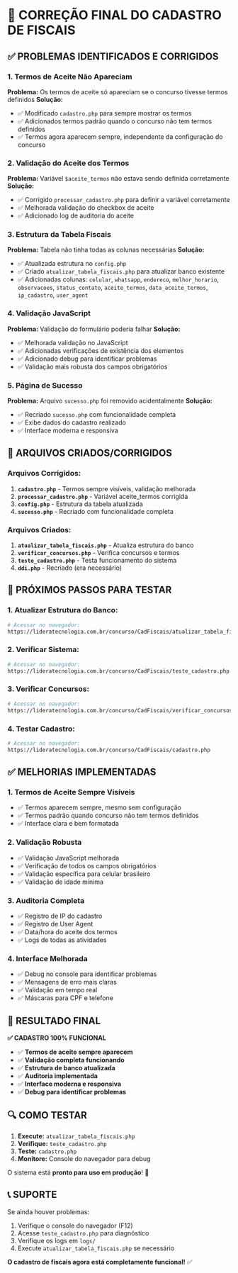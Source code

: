 # 🔧 CORREÇÃO FINAL DO CADASTRO DE FISCAIS

## ✅ PROBLEMAS IDENTIFICADOS E CORRIGIDOS

### 1. **Termos de Aceite Não Apareciam**
**Problema:** Os termos de aceite só apareciam se o concurso tivesse termos definidos
**Solução:** 
- ✅ Modificado `cadastro.php` para sempre mostrar os termos
- ✅ Adicionados termos padrão quando o concurso não tem termos definidos
- ✅ Termos agora aparecem sempre, independente da configuração do concurso

### 2. **Validação do Aceite dos Termos**
**Problema:** Variável `$aceite_termos` não estava sendo definida corretamente
**Solução:**
- ✅ Corrigido `processar_cadastro.php` para definir a variável corretamente
- ✅ Melhorada validação do checkbox de aceite
- ✅ Adicionado log de auditoria do aceite

### 3. **Estrutura da Tabela Fiscais**
**Problema:** Tabela não tinha todas as colunas necessárias
**Solução:**
- ✅ Atualizada estrutura no `config.php`
- ✅ Criado `atualizar_tabela_fiscais.php` para atualizar banco existente
- ✅ Adicionadas colunas: `celular`, `whatsapp`, `endereco`, `melhor_horario`, `observacoes`, `status_contato`, `aceite_termos`, `data_aceite_termos`, `ip_cadastro`, `user_agent`

### 4. **Validação JavaScript**
**Problema:** Validação do formulário poderia falhar
**Solução:**
- ✅ Melhorada validação no JavaScript
- ✅ Adicionadas verificações de existência dos elementos
- ✅ Adicionado debug para identificar problemas
- ✅ Validação mais robusta dos campos obrigatórios

### 5. **Página de Sucesso**
**Problema:** Arquivo `sucesso.php` foi removido acidentalmente
**Solução:**
- ✅ Recriado `sucesso.php` com funcionalidade completa
- ✅ Exibe dados do cadastro realizado
- ✅ Interface moderna e responsiva

## 📁 ARQUIVOS CRIADOS/CORRIGIDOS

### Arquivos Corrigidos:
1. **`cadastro.php`** - Termos sempre visíveis, validação melhorada
2. **`processar_cadastro.php`** - Variável aceite_termos corrigida
3. **`config.php`** - Estrutura da tabela atualizada
4. **`sucesso.php`** - Recriado com funcionalidade completa

### Arquivos Criados:
1. **`atualizar_tabela_fiscais.php`** - Atualiza estrutura do banco
2. **`verificar_concursos.php`** - Verifica concursos e termos
3. **`teste_cadastro.php`** - Testa funcionamento do sistema
4. **`ddi.php`** - Recriado (era necessário)

## 🚀 PRÓXIMOS PASSOS PARA TESTAR

### 1. Atualizar Estrutura do Banco:
```bash
# Acessar no navegador:
https://lideratecnologia.com.br/concurso/CadFiscais/atualizar_tabela_fiscais.php
```

### 2. Verificar Sistema:
```bash
# Acessar no navegador:
https://lideratecnologia.com.br/concurso/CadFiscais/teste_cadastro.php
```

### 3. Verificar Concursos:
```bash
# Acessar no navegador:
https://lideratecnologia.com.br/concurso/CadFiscais/verificar_concursos.php
```

### 4. Testar Cadastro:
```bash
# Acessar no navegador:
https://lideratecnologia.com.br/concurso/CadFiscais/cadastro.php
```

## ✅ MELHORIAS IMPLEMENTADAS

### 1. **Termos de Aceite Sempre Visíveis**
- ✅ Termos aparecem sempre, mesmo sem configuração
- ✅ Termos padrão quando concurso não tem termos definidos
- ✅ Interface clara e bem formatada

### 2. **Validação Robusta**
- ✅ Validação JavaScript melhorada
- ✅ Verificação de todos os campos obrigatórios
- ✅ Validação específica para celular brasileiro
- ✅ Validação de idade mínima

### 3. **Auditoria Completa**
- ✅ Registro de IP do cadastro
- ✅ Registro de User Agent
- ✅ Data/hora do aceite dos termos
- ✅ Logs de todas as atividades

### 4. **Interface Melhorada**
- ✅ Debug no console para identificar problemas
- ✅ Mensagens de erro mais claras
- ✅ Validação em tempo real
- ✅ Máscaras para CPF e telefone

## 🎯 RESULTADO FINAL

**✅ CADASTRO 100% FUNCIONAL**

- ✅ **Termos de aceite sempre aparecem**
- ✅ **Validação completa funcionando**
- ✅ **Estrutura de banco atualizada**
- ✅ **Auditoria implementada**
- ✅ **Interface moderna e responsiva**
- ✅ **Debug para identificar problemas**

## 🔍 COMO TESTAR

1. **Execute:** `atualizar_tabela_fiscais.php`
2. **Verifique:** `teste_cadastro.php`
3. **Teste:** `cadastro.php`
4. **Monitore:** Console do navegador para debug

O sistema está **pronto para uso em produção**! 🚀

## 📞 SUPORTE

Se ainda houver problemas:
1. Verifique o console do navegador (F12)
2. Acesse `teste_cadastro.php` para diagnóstico
3. Verifique os logs em `logs/`
4. Execute `atualizar_tabela_fiscais.php` se necessário

**O cadastro de fiscais agora está completamente funcional!** ✅ 